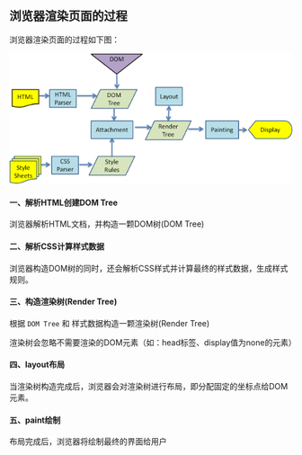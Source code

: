 ## 浏览器渲染页面的过程

浏览器渲染页面的过程如下图：

<img src="../../asset/img/render.png"/>

#### 一、解析HTML创建DOM Tree

浏览器解析HTML文档，并构造一颗DOM树(DOM Tree)

#### 二、解析CSS计算样式数据

浏览器构造DOM树的同时，还会解析CSS样式并计算最终的样式数据，生成样式规则。

#### 三、构造渲染树(Render Tree)

根据 `DOM Tree` 和 样式数据构造一颗渲染树(Render Tree)

渲染树会忽略不需要渲染的DOM元素（如：head标签、display值为none的元素）

#### 四、layout布局

当渲染树构造完成后，浏览器会对渲染树进行布局，即分配固定的坐标点给DOM元素。

#### 五、paint绘制

布局完成后，浏览器将绘制最终的界面给用户
